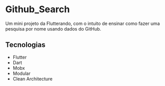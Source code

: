 # Github_Search

Um mini projeto da Flutterando, com o intuito de ensinar como fazer uma pesquisa por nome usando dados do GitHub.

## Tecnologias

- Flutter
- Dart
- Mobx
- Modular
- Clean Architecture

